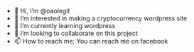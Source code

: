 - 👋 Hi, I’m @oaolegit
- 👀 I’m interested in making a cryptocurrency wordpress site
- 🌱 I’m currently learning wordpress 
- 💞️ I’m looking to collaborate on this project
- 📫 How to reach me; You can reach me on facebook

<!---
oaolegit/oaolegit is a ✨ special ✨ repository because its `README.md` (this file) appears on your GitHub profile.
You can click the Preview link to take a look at your changes.
--->
